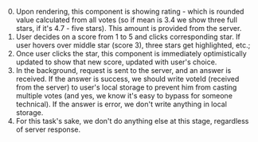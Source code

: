 0. Upon rendering, this component is showing rating - which is rounded value calculated from all votes (so if mean is 3.4 we show three full stars, if it's 4.7 - five stars). This amount is provided from the server.
1. User decides on a score from 1 to 5 and clicks corresponding star. If user hovers over middle star (score 3), three stars get highlighted, etc.;
2. Once user clicks the star, this component is immediately optimistically updated to show that new score, updated with user's choice.
3. In the background, request is sent to the server, and an answer is received. If the answer is success, we should write voteId (received from the server) to user's local storage to prevent him from casting multiple votes (and yes, we know it's easy to bypass for someone technical). If the answer is error, we don't write anything in local storage.
4. For this task's sake, we don't do anything else at this stage, regardless of server response.